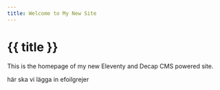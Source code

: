 ```yaml
---
title: Welcome to My New Site
---
```


# {{ title }}

This is the homepage of my new Eleventy and Decap CMS powered site. 

här ska vi lägga in efoilgrejer